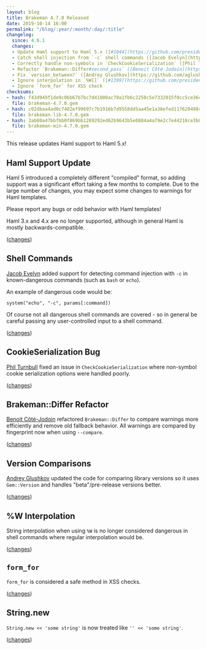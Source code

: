 ```yaml
---
layout: blog
title: Brakeman 4.7.0 Released
date: 2019-10-14 16:00
permalink: "/blog/:year/:month/:day/:title"
changelog:
  since: 4.6.1
  changes:
  - Update Haml support to Haml 5.x ([#1044](https://github.com/presidentbeef/brakeman/issues/1044))
  - Catch shell injection from `-c` shell commands ([Jacob Evelyn](https://github.com/JacobEvelyn))
  - Correctly handle non-symbols in `CheckCookieSerialization` ([Phil Turnbull](https://github.com/philipturnbull))
  - Refactor `Brakeman::Differ#second_pass` ([Benoit Côté-Jodoin](https://github.com/Becojo))
  - Fix `version_between?` ([Andrey Glushkov](https://github.com/aglushkov))
  - Ignore interpolation in `%W[]` ([#1399](https://github.com/presidentbeef/brakeman/issues/1399))
  - Ignore `form_for` for XSS check
checksums:
- hash: f43d949f1de9c0bb67b7bc7d41000ac70a1fb6c2250c5e7332015f0cc5ce36c5
  file: brakeman-4.7.0.gem
- hash: c02dbaa4ad0c7402ef99697c7b1916b7d9558dd5aa45e1a36efed117628498cc
  file: brakeman-lib-4.7.0.gem
- hash: 3ab80a47bbfbb0f869bb1289292ed62b9643b5e0884a4a79e2c7e44218ce3b07
  file: brakeman-min-4.7.0.gem
---
```



This release updates Haml support to Haml 5.x!


## Haml Support Update

Haml 5 introduced a completely different "compiled" format, so adding support was a significant effort taking a few months to complete.
Due to the large number of changes, you may expect some changes to warnings for Haml templates.

Please report any bugs or odd behavior with Haml templates!

Haml 3.x and 4.x are no longer supported, although in general Haml is mostly backwards-compatible.

([changes](https://github.com/presidentbeef/brakeman/pull/1397))

## Shell Commands

[Jacob Evelyn](https://github.com/JacobEvelyn) added support for detecting command injection with `-c` in known-dangerous commands (such as `bash` or `echo`).

An example of dangerous code would be:

    system("echo", "-c", params[:command])

Of course not all dangerous shell commands are covered - so in general be careful passing any user-controlled input to a shell command.

([changes](https://github.com/presidentbeef/brakeman/pull/1396/))

## CookieSerialization Bug

[Phil Turnbull](https://github.com/philipturnbull) fixed an issue in `CheckCookieSerialization` where non-symbol cookie serialization options were handled poorly.

([changes](https://github.com/presidentbeef/brakeman/pull/1391))

## Brakeman::Differ Refactor

[Benoit Côté-Jodoin](https://github.com/Becojo) refactored `Brakeman::Differ` to compare warnings more efficiently and remove old fallback behavior.
All warnings are compared by fingerprint now when using `--compare`.

([changes](https://github.com/presidentbeef/brakeman/pull/1406))

## Version Comparisons

[Andrey Glushkov](https://github.com/aglushkov) updated the code for comparing library versions so it uses `Gem::Version` and handles "beta"/pre-release versions better.


([changes](https://github.com/presidentbeef/brakeman/pull/1405))

## %W Interpolation

String interpolation when using `%W` is no longer considered dangerous in shell commands where regular interpolation would be.

([changes](https://github.com/presidentbeef/brakeman/pull/1408))

## `form_for`

`form_for` is considered a safe method in XSS checks.

([changes](https://github.com/presidentbeef/brakeman/pull/1397/commits/a99cb25c6e76eb6240589f3a399e1245c0514257))

## String.new

`String.new << 'some string'` is now treated like `'' << 'some string'`.

([changes](https://github.com/presidentbeef/brakeman/pull/1397/commits/931bed18481679086a7102bc063ecf9b1d727d40))

